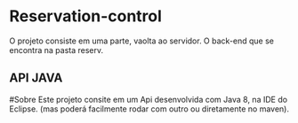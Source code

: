 # Reservation-control

O projeto consiste em uma parte, vaolta ao servidor. O back-end que se encontra na pasta reserv.
## API JAVA ##

#Sobre
Este projeto consite em um Api desenvolvida com Java 8, na IDE do Eclipse. (mas poderá facilmente rodar com outro ou diretamente no maven). </br >
